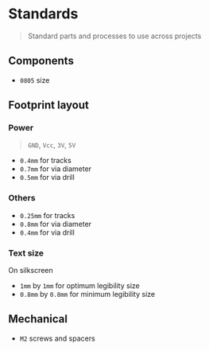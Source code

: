 # Standards

> Standard parts and processes to use across projects

## Components

- `0805` size

## Footprint layout

### Power

> `GND`, `Vcc`, `3V`, `5V`

- `0.4mm` for tracks
- `0.7mm` for via diameter
- `0.5mm` for via drill

### Others

- `0.25mm` for tracks
- `0.8mm` for via diameter
- `0.4mm` for via drill

### Text size

On silkscreen

- `1mm` by `1mm` for optimum legibility size
- `0.8mm` by `0.8mm` for minimum legibility size

## Mechanical

- `M2` screws and spacers
